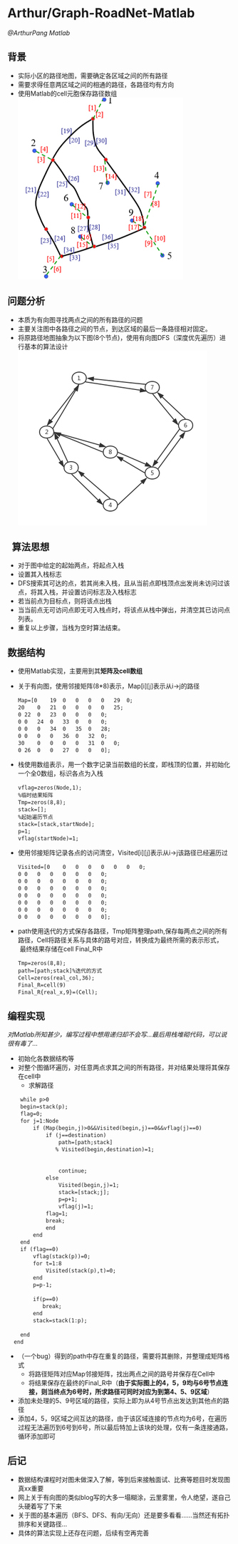# Arthur/Graph-RoadNet-Matlab
  
*@ArthurPang  Matlab*

## 背景
- 实际小区的路径地图，需要确定各区域之间的所有路径
- 需要求得任意两区域之间的相通的路径，各路径均有方向
- 使用Matlab的cell元胞保存路径数组
![avatar](pic/snipaste_20180508_112726.png)
## 问题分析
- 本质为有向图寻找两点之间的所有路径的问题
- 主要关注图中各路径之间的节点，到达区域的最后一条路径相对固定。
- 将原路径地图抽象为以下图(8个节点)，使用有向图DFS（深度优先遍历）进行基本的算法设计  
  ![avatar](pic/1.png)

  
算法思想
-------
- 对于图中给定的起始两点，将起点入栈
- 设置其入栈标志
- DFS搜索其可达的点，若其尚未入栈，且从当前点即栈顶点出发尚未访问过该点，将其入栈，并设置访问标志及入栈标志
- 若当前点为目标点，则将该点出栈
- 当当前点无可访问点即无可入栈点时，将该点从栈中弹出，并清空其已访问点列表。
- 重复以上步骤，当栈为空时算法结束。  

数据结构
----
  
- 使用Matlab实现，主要用到其**矩阵及cell数组**
- 关于有向图，使用邻接矩阵(8*8)表示，Map[i][j]表示从i->j的路径
  ```
  Map=[0	19	0	0	0	0	29	0;
  20	0	21	0	0	0	0	25;
  0	22	0	23	0	0	0	0;
  0	0	24	0	33	0	0	0;
  0	0	0	34	0	35	0	28;
  0	0	0	0	36	0	32	0;
  30	0	0	0	0	31	0	0;
  0	26	0	0	27	0	0	0];
  ```
- 栈使用数组表示，用一个数字记录当前数组的长度，即栈顶的位置，并初始化一个全0数组，标识各点为入栈
  ```
  vflag=zeros(Node,1);
  %临时结果矩阵
  Tmp=zeros(8,8);
  stack=[];
  %起始遍历节点
  stack=[stack,startNode];
  p=1;
  vflag(startNode)=1;
  ```
  
- 使用邻接矩阵记录各点的访问清空，Visited[i][j]表示从i->j该路径已经遍历过
  ```
  Visited=[0	0	0	0	0	0	0	0;
  0	0	0	0	0	0	0	0;
  0	0	0	0	0	0	0	0;
  0	0	0	0	0	0	0	0;
  0	0	0	0	0	0	0	0;
  0	0	0	0	0	0	0	0;
  0	0	0	0	0	0	0	0;
  0	0	0	0	0	0	0	0];
- path使用迭代的方式保存各路径，Tmp矩阵整理path,保存每两点之间的所有路径，Cell将路径关系与具体的路号对应，转换成为最终所需的表示形式，
  最终结果存储在cell Final_R中  
  ```
  Tmp=zeros(8,8);
  path=[path;stack]%迭代的方式
  Cell=zeros(real_col,36);
  Final_R=cell(9)
  Final_R{real_x,9}=(Cell);

编程实现
------
*对Matlab所知甚少，编写过程中想用递归却不会写...最后用栈堆砌代码，可以说很有毒了...*

- 初始化各数据结构等
- 对整个图循环遍历，对任意两点求其之间的所有路径，并对结果处理将其保存在cell中  
    - 求解路径
```
    while p>0
    begin=stack(p);
    flag=0;
    for j=1:Node
        if (Map(begin,j)>0&&Visited(begin,j)==0&&vflag(j)==0)
            if (j==destination)
                path=[path;stack]
               % Visited(begin,destination)=1;
                
              
                continue;
            else
                Visited(begin,j)=1;
                stack=[stack;j];
                p=p+1;
                vflag(j)=1;
            flag=1;
            break;
            end
        end
    end
    if (flag==0)
        vflag(stack(p))=0;
        for t=1:8
            Visited(stack(p),t)=0;
        end
        p=p-1;
       
        if(p==0)
           break;
        end
        stack=stack(1:p);
        
    end
  end
  ```
- （一个bug）得到的path中存在重复的路径，需要将其删除，并整理成矩阵格式
  - 将路径矩阵对应Map邻接矩阵，找出两点之间的路号并保存在Cell中
  - 将结果保存在最终的Final_R中（**由于实际图上的4，5，9均与6号节点连接，则当终点为6号时，所求路径可同时对应为到第4、5、9区域**）
- 添加未处理的5、9号区域的路径，实际上即为从4号节点出发达到其他点的路径
- 添加4，5，9区域之间互达的路径，由于该区域连接的节点均为6号，在遍历过程无法遍历到6号到6号，所以最后特加上该块的处理，仅有一条连接通路，循环添加即可

后记
---
- 数据结构课程时对图未做深入了解，等到后来接触面试、比赛等题目时发现图真xx重要
- 网上关于有向图的类似blog写的大多一塌糊涂，云里雾里，令人绝望，遂自己头硬着写了下来
- 关于图的基本遍历（BFS、DFS、有向/无向）还是要多看看......当然还有拓扑排序和关键路径...
- 具体的算法实现上还存在问题，后续有空再完善
